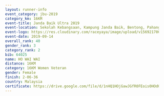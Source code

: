 ```yaml
---
layout: runner-info 
event_category: jbu-2019 
category_km: 16KM 
event-title: Janda Baik Ultra 2019
event-location: Sekolah Kebangsaan, Kampung Janda Baik, Bentong, Pahang, Malaysia 
event-logo: https://res.cloudinary.com/raceyaya/image/upload/v1569217009/logo/janda-baik_vch1pc.jpg 
event-date: 2019-09-14 
overall_rank: 40
gender_rank: 3
category_rank: 2
bib: 64025
name: HO WAI WAI
distance: 16KM
category: 16KM Women Veteran
gender: Female
finish: 2-06-36
country: Malaysia
certificate: https://drive.google.com/file/d/1nHQ1HOjGawJGfR0FEois0HOdQBYVrj4N/view?usp=sharing
---
```

